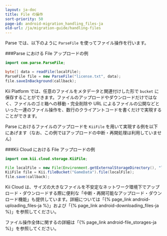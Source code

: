 ```yaml
---
layout: ja-doc
title: File の操作
sort-priority: 50
page-id: android-migration_handling_files-ja
old-url: /ja/migration-guide/handling-files
---
```

Parse では、以下のように `ParseFile` を使ってファイル操作を行います。

###Parse における File アップロードの例
```java
import com.parse.ParseFile;

byte[] data = readFile(localFile);
ParseFile file = new ParseFile("license.txt", data);
file.saveInBackground(callback);
```

Kii Platform では、任意のファイルをメタデータと関連付けした形で `bucket` に保存することができます。ファイルのアップロードやダウンロードだけではなく、ファイルのゴミ箱への移動・完全削除や URL によるファイルの公開などといった一連のファイル操作を、数行のクライアントコードを書くだけで実現することができます。

Parse におけるファイルのアップロードを `KiiFile` を用いて実現する例を以下にあげます（なお、この例ではアップロードの中断・再開処理は利用していません）

###Kii Cloud における File アップロードの例
```java
import com.kii.cloud.storage.KiiFile;

File localFile = new File(Environment.getExternalStorageDirectory(), "license.txt");
KiiFile file = Kii.fileBucket("GameData").file(localFile);
file.save(callback);
```

Kii Cloud は、サイズの大きなファイルを不安定なネットワーク環境下でアップロード・ダウンロードする際に便利な「中断・再開可能なアップロード・ダウンロード機能」も提供しています。詳細については「{% page_link android-uploading_files-ja %}」および「{% page_link android-downloading_files-ja %}」を参照してください。

ファイル操作全体に関するの詳細は「{% page_link android-file_storages-ja %}」を参照してください。